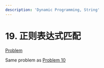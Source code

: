 ```yaml
---
description: 'Dynamic Programming, String'
---
```


# 19. 正则表达式匹配

[Problem](https://leetcode-cn.com/problems/zheng-ze-biao-da-shi-pi-pei-lcof/)

Same problem as [Problem 10](../LeetCode/10-Regular-Expression-Matching.md)
